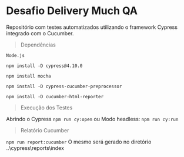 ﻿# Desafio Delivery Much QA 

Repositório com testes automatizados utilizando o framework Cypress integrado com o Cucumber.

> Dependências

`Node.js`

`npm install -D cypress@4.10.0`  

`npm install mocha`

`npm install -D cypress-cucumber-preprocessor`

`npm install -D cucumber-html-reporter`

> Execução dos Testes

Abrindo o Cypress `npm run cy:open`
ou
Modo headless: `npm run cy:run`


> Relatório Cucumber

`npm run report:cucumber`
O mesmo será gerado no diretório ..\cypress\reports\index


